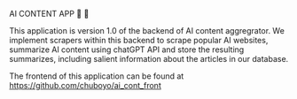 AI CONTENT APP 📖 🤖

This application is version 1.0 of the backend of AI content 
aggregrator. We implement scrapers within this backend to scrape popular AI
websites, summarize AI content using chatGPT API and store the resulting summarizes,
including salient information about the articles in our database.

The frontend of this application can be found at https://github.com/chuboyo/ai_cont_front
